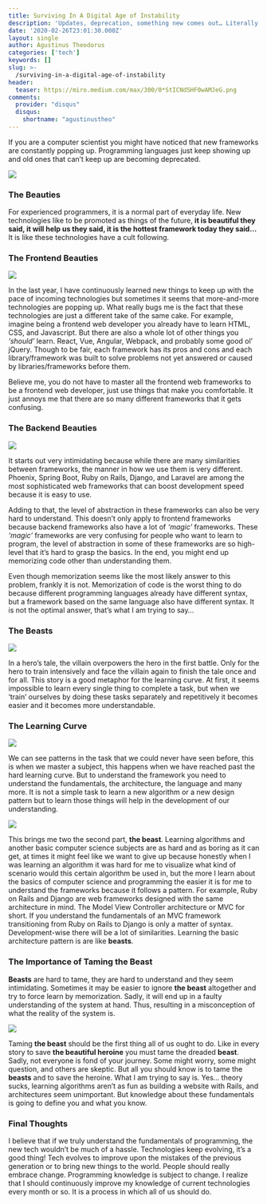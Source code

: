 ```yaml
---
title: Surviving In A Digital Age of Instability
description: 'Updates, deprecation, something new comes out… Literally every month…'
date: '2020-02-26T23:01:30.000Z'
layout: single
author: Agustinus Theodorus
categories: ['tech']
keywords: []
slug: >-
  /surviving-in-a-digital-age-of-instability
header:
  teaser: https://miro.medium.com/max/300/0*StICNdSHF0wAMJeG.png
comments:
  provider: "disqus"
  disqus:
    shortname: "agustinustheo"
---
```


If you are a computer scientist you might have noticed that new frameworks are constantly popping up. Programming languages just keep showing up and old ones that can’t keep up are becoming deprecated.

![](https://miro.medium.com/max/300/0*StICNdSHF0wAMJeG.png)

### The Beauties

For experienced programmers, it is a normal part of everyday life. New technologies like to be promoted as things of the future, **it is beautiful they said, it will help us they said, it is the hottest framework today they said…** It is like these technologies have a cult following.

### The Frontend Beauties

![](https://miro.medium.com/max/700/0*s-5Nwr4FlgJ_n6_b.jpg)

In the last year, I have continuously learned new things to keep up with the pace of incoming technologies but sometimes it seems that more-and-more technologies are popping up. What really bugs me is the fact that these technologies are just a different take of the same cake. For example, imagine being a frontend web developer you already have to learn HTML, CSS, and Javascript. But there are also a whole lot of other things you _‘should’_ learn. React, Vue, Angular, Webpack, and probably some good ol’ jQuery. Though to be fair, each framework has its pros and cons and each library/framework was built to solve problems not yet answered or caused by libraries/frameworks before them.

Believe me, you do not have to master all the frontend web frameworks to be a frontend web developer, just use things that make you comfortable. It just annoys me that there are so many different frameworks that it gets confusing.

### The Backend Beauties

![](https://miro.medium.com/max/620/0*GYz9L8EkLiMhFckp.jpg)

It starts out very intimidating because while there are many similarities between frameworks, the manner in how we use them is very different. Phoenix, Spring Boot, Ruby on Rails, Django, and Laravel are among the most sophisticated web frameworks that can boost development speed because it is easy to use.

Adding to that, the level of abstraction in these frameworks can also be very hard to understand. This doesn’t only apply to frontend frameworks because backend frameworks also have a lot of _‘magic’_ frameworks. These _‘magic’_ frameworks are very confusing for people who want to learn to program, the level of abstraction in some of these frameworks are so high-level that it’s hard to grasp the basics. In the end, you might end up memorizing code other than understanding them.

Even though memorization seems like the most likely answer to this problem, frankly it is not. Memorization of code is the worst thing to do because different programming languages already have different syntax, but a framework based on the same language also have different syntax. It is not the optimal answer, that’s what I am trying to say…

### The Beasts

![](https://miro.medium.com/max/399/0*apEEbBE6IfHlsxVx.jpg)

In a hero’s tale, the villain overpowers the hero in the first battle. Only for the hero to train intensively and face the villain again to finish the tale once and for all. This story is a good metaphor for the learning curve. At first, it seems impossible to learn every single thing to complete a task, but when we ‘train’ ourselves by doing these tasks separately and repetitively it becomes easier and it becomes more understandable.

### The Learning Curve

![](https://cdn-images-1.medium.com/max/800/0*zq1ful6BuluVeBEA.png)

We can see patterns in the task that we could never have seen before, this is when we master a subject, this happens when we have reached past the hard learning curve. But to understand the framework you need to understand the fundamentals, the architecture, the language and many more. It is not a simple task to learn a new algorithm or a new design pattern but to learn those things will help in the development of our understanding.

![](https://cdn-images-1.medium.com/max/600/0*orag6Owvpr-Qo1GR.png)

This brings me two the second part, **the beast**. Learning algorithms and another basic computer science subjects are as hard and as boring as it can get, at times it might feel like we want to give up because honestly when I was learning an algorithm it was hard for me to visualize what kind of scenario would this certain algorithm be used in, but the more I learn about the basics of computer science and programming the easier it is for me to understand the frameworks because it follows a pattern. For example, Ruby on Rails and Django are web frameworks designed with the same architecture in mind. The Model View Controller architecture or MVC for short. If you understand the fundamentals of an MVC framework transitioning from Ruby on Rails to Django is only a matter of syntax. Development-wise there will be a lot of similarities. Learning the basic architecture pattern is are like **beasts**.

### The Importance of Taming the Beast

**Beasts** are hard to tame, they are hard to understand and they seem intimidating. Sometimes it may be easier to ignore **the beast** altogether and try to force learn by memorization. Sadly, it will end up in a faulty understanding of the system at hand. Thus, resulting in a misconception of what the reality of the system is.

![](https://cdn-images-1.medium.com/max/600/0*rn-KHGIN4n-4rpK7.jpg)

Taming **the beast** should be the first thing all of us ought to do. Like in every story to save **the beautiful heroine** you must tame the dreaded **beast**. Sadly, not everyone is fond of your journey. Some might worry, some might question, and others are skeptic. But all you should know is to tame the **beasts** and to save the heroine. What I am trying to say is. Yes… theory sucks, learning algorithms aren’t as fun as building a website with Rails, and architectures seem unimportant. But knowledge about these fundamentals is going to define you and what you know.

### Final Thoughts

I believe that if we truly understand the fundamentals of programming, the new tech wouldn’t be much of a hassle. Technologies keep evolving, it’s a good thing! Tech evolves to improve upon the mistakes of the previous generation or to bring new things to the world. People should really embrace change. Programming knowledge is subject to change. I realize that I should continuously improve my knowledge of current technologies every month or so. It is a process in which all of us should do.